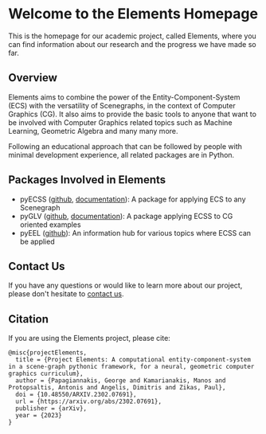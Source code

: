 # Welcome to the Elements Homepage

This is the homepage for our academic project, called Elements, where you can find information about our research and the progress we have made so far.

## Overview
 
Elements aims to combine the power of the Entity-Component-System (ECS) with the versatility of Scenegraphs, in the context of Computer Graphics (CG). It also aims to provide the basic tools to anyone that want to be involved with Computer Graphics related topics such as Machine Learning, Geometric Algebra and many many more.

Following an educational approach that can be followed by people with minimal development experience, all related packages are in Python.

## Packages Involved in Elements

* pyECSS ([github](https://github.com/papagiannakis/pyECSS), [documentation](https://pyECSS.readthedocs.io)): A package for applying ECS to any Scenegraph
* pyGLV ([github](https://github.com/papagiannakis/pyGLV), [documentation](https://pyGLV.readthedocs.io)): A package applying ECSS to CG oriented examples
* pyEEL ([github](https://github.com/papagiannakis/pyEEL)): An information hub for various topics where ECSS can be applied

## Contact Us

If you have any questions or would like to learn more about our project, please don't hesitate to [contact us](mailto:papagian@ics.forth.gr).

## Citation

If you are using the Elements project, please cite:

```
@misc{projectElements,
  title = {Project Elements: A computational entity-component-system in a scene-graph pythonic framework, for a neural, geometric computer graphics curriculum},
  author = {Papagiannakis, George and Kamarianakis, Manos and Protopsaltis, Antonis and Angelis, Dimitris and Zikas, Paul},
  doi = {10.48550/ARXIV.2302.07691},
  url = {https://arxiv.org/abs/2302.07691},
  publisher = {arXiv},
  year = {2023}
}
```
